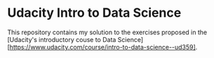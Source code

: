 # Udacity Intro to Data Science

This repository contains my solution to the exercises proposed in the [Udacity's introductory couse to Data Science][https://www.udacity.com/course/intro-to-data-science--ud359].
